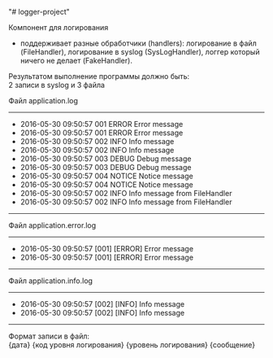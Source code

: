 "# logger-project"

Компонент для логирования
- поддерживает разные обработчики (handlers): логирование в файл (FileHandler), логирование в syslog (SysLogHandler), логгер который ничего не делает (FakeHandler).

Результатом выполнение программы должно быть:  
 2 записи в syslog  и 3 файла  

Файл application.log  
 * *****************  
* 2016-05-30 09:50:57  001  ERROR  Error message  
* 2016-05-30 09:50:57  001  ERROR  Error message  
* 2016-05-30 09:50:57  002  INFO  Info message  
* 2016-05-30 09:50:57  002  INFO  Info message  
* 2016-05-30 09:50:57  003  DEBUG  Debug message  
* 2016-05-30 09:50:57  003  DEBUG  Debug message  
* 2016-05-30 09:50:57  004  NOTICE  Notice message  
* 2016-05-30 09:50:57  004  NOTICE  Notice message  
* 2016-05-30 09:50:57  002  INFO  Info message from FileHandler  
* 2016-05-30 09:50:57  002  INFO  Info message from FileHandler  
* *****************  

Файл application.error.log  
* *****************    
* 2016-05-30 09:50:57  [001]  [ERROR]  Error message  
* 2016-05-30 09:50:57  [001]  [ERROR]  Error message  
* *****************  

Файл application.info.log  
* *****************  
* 2016-05-30 09:50:57  [002]  [INFO]  Info message  
* 2016-05-30 09:50:57  [002]  [INFO]  Info message  
* *****************  

Формат записи в файл:  
{дата} {код уровня логирования} {уровень логирования} {сообщение}  
